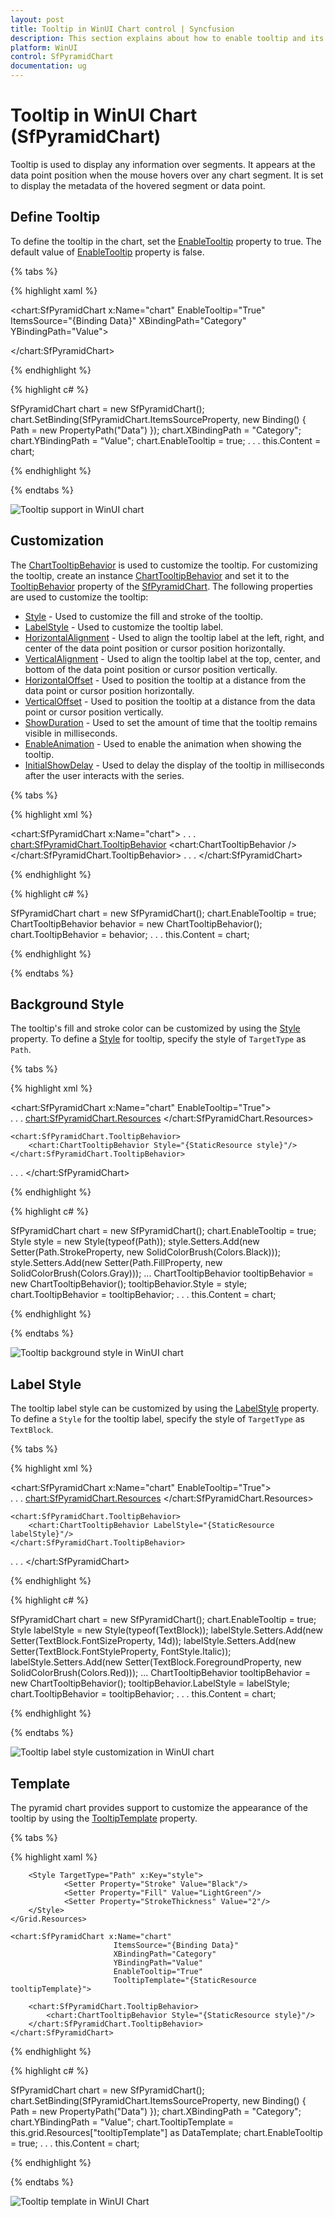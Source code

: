 ```yaml
---
layout: post
title: Tooltip in WinUI Chart control | Syncfusion
description: This section explains about how to enable tooltip and its customization in Syncfusion WinUI Chart(SfPyramidChart) control.
platform: WinUI
control: SfPyramidChart
documentation: ug
---
```


# Tooltip in WinUI Chart (SfPyramidChart)

Tooltip is used to display any information over segments. It appears at the data point position when the mouse hovers over any chart segment. It is set to display the metadata of the hovered segment or data point.

## Define Tooltip

To define the tooltip in the chart, set the [EnableTooltip]() property to true. The default value of [EnableTooltip]() property is false.

{% tabs %}

{% highlight xaml %}

<chart:SfPyramidChart x:Name="chart" 
                      EnableTooltip="True"
                      ItemsSource="{Binding Data}" 
                      XBindingPath="Category"
                      YBindingPath="Value">          

</chart:SfPyramidChart>

{% endhighlight %}

{% highlight c# %}

SfPyramidChart chart = new SfPyramidChart();
chart.SetBinding(SfPyramidChart.ItemsSourceProperty, new Binding() { Path = new PropertyPath("Data") });
chart.XBindingPath = "Category";
chart.YBindingPath = "Value";
chart.EnableTooltip = true;
. . . 
this.Content = chart;

{% endhighlight %}

{% endtabs %}

![Tooltip support in WinUI chart](Tooltip_Images/WinUI_chart_tooltip.png)

## Customization

The [ChartTooltipBehavior](https://help.syncfusion.com/cr/winui/Syncfusion.UI.Xaml.Charts.ChartTooltipBehavior.html) is used to customize the tooltip. For customizing the tooltip, create an instance [ChartTooltipBehavior](https://help.syncfusion.com/cr/winui/Syncfusion.UI.Xaml.Charts.ChartTooltipBehavior.html) and set it to the [TooltipBehavior](https://help.syncfusion.com/cr/winui/Syncfusion.UI.Xaml.Charts.ChartBase.html#Syncfusion_UI_Xaml_Charts_ChartBase_TooltipBehavior) property of the [SfPyramidChart](https://help.syncfusion.com/cr/winui/Syncfusion.UI.Xaml.Charts.SfPyramidChart.html). The following properties are used to customize the tooltip:

* [Style](https://help.syncfusion.com/cr/winui/Syncfusion.UI.Xaml.Charts.ChartTooltipBehavior.html#Syncfusion_UI_Xaml_Charts_ChartTooltipBehavior_Style) - Used to customize the fill and stroke of the tooltip.
* [LabelStyle](https://help.syncfusion.com/cr/winui/Syncfusion.UI.Xaml.Charts.ChartTooltipBehavior.html#Syncfusion_UI_Xaml_Charts_ChartTooltipBehavior_LabelStyle) - Used to customize the tooltip label.
* [HorizontalAlignment](https://help.syncfusion.com/cr/winui/Syncfusion.UI.Xaml.Charts.ChartTooltipBehavior.html#Syncfusion_UI_Xaml_Charts_ChartTooltipBehavior_HorizontalAlignment) - Used to align the tooltip label at the left, right, and center of the data point position or cursor position horizontally.
* [VerticalAlignment](https://help.syncfusion.com/cr/winui/Syncfusion.UI.Xaml.Charts.ChartTooltipBehavior.html#Syncfusion_UI_Xaml_Charts_ChartTooltipBehavior_VerticalAlignment) - Used to align the tooltip label at the top, center, and bottom of the data point position or cursor position vertically.
* [HorizontalOffset](https://help.syncfusion.com/cr/winui/Syncfusion.UI.Xaml.Charts.ChartTooltipBehavior.html#Syncfusion_UI_Xaml_Charts_ChartTooltipBehavior_HorizontalOffset) - Used to position the tooltip at a distance from the data point or cursor position horizontally.
* [VerticalOffset](https://help.syncfusion.com/cr/winui/Syncfusion.UI.Xaml.Charts.ChartTooltipBehavior.html#Syncfusion_UI_Xaml_Charts_ChartTooltipBehavior_VerticalOffset) - Used to position the tooltip at a distance from the data point or cursor position vertically.
* [ShowDuration](https://help.syncfusion.com/cr/winui/Syncfusion.UI.Xaml.Charts.ChartTooltipBehavior.html#Syncfusion_UI_Xaml_Charts_ChartTooltipBehavior_ShowDuration) - Used to set the amount of time that the tooltip remains visible in milliseconds.
* [EnableAnimation](https://help.syncfusion.com/cr/winui/Syncfusion.UI.Xaml.Charts.ChartTooltipBehavior.html#Syncfusion_UI_Xaml_Charts_ChartTooltipBehavior_EnableAnimation) - Used to enable the animation when showing the tooltip.
* [InitialShowDelay](https://help.syncfusion.com/cr/winui/Syncfusion.UI.Xaml.Charts.ChartTooltipBehavior.html#Syncfusion_UI_Xaml_Charts_ChartTooltipBehavior_InitialShowDelay) - Used to delay the display of the tooltip in milliseconds after the user interacts with the series.

{% tabs %}

{% highlight xml %}

<chart:SfPyramidChart x:Name="chart">
. . .        
    <chart:SfPyramidChart.TooltipBehavior>
        <chart:ChartTooltipBehavior />
    </chart:SfPyramidChart.TooltipBehavior>
. . .
</chart:SfPyramidChart>

{% endhighlight %}

{% highlight c# %}

SfPyramidChart chart = new SfPyramidChart();
chart.EnableTooltip = true;
ChartTooltipBehavior behavior = new ChartTooltipBehavior();
chart.TooltipBehavior = behavior;
. . . 
this.Content = chart;

{% endhighlight %}

{% endtabs %}

## Background Style

The tooltip's fill and stroke color can be customized by using the [Style](https://help.syncfusion.com/cr/winui/Syncfusion.UI.Xaml.Charts.ChartTooltipBehavior.html#Syncfusion_UI_Xaml_Charts_ChartTooltipBehavior_Style) property. To define a [Style](https://help.syncfusion.com/cr/winui/Syncfusion.UI.Xaml.Charts.ChartTooltipBehavior.html#Syncfusion_UI_Xaml_Charts_ChartTooltipBehavior_Style) for tooltip, specify the style of `TargetType` as `Path`.

{% tabs %}

{% highlight xml %}

<chart:SfPyramidChart x:Name="chart" 
                      EnableTooltip="True">          
. . . 
    <chart:SfPyramidChart.Resources>
        <Style TargetType="Path" x:Key="style">
            <Setter Property="Stroke" Value="Black"/>
            <Setter Property="Fill" Value="Gray"/>
        </Style>
    </chart:SfPyramidChart.Resources>

    <chart:SfPyramidChart.TooltipBehavior>
        <chart:ChartTooltipBehavior Style="{StaticResource style}"/>
    </chart:SfPyramidChart.TooltipBehavior>
. . . 
</chart:SfPyramidChart>

{% endhighlight %}

{% highlight c# %}

SfPyramidChart chart = new SfPyramidChart();
chart.EnableTooltip = true;
Style style = new Style(typeof(Path));
style.Setters.Add(new Setter(Path.StrokeProperty, new SolidColorBrush(Colors.Black)));
style.Setters.Add(new Setter(Path.FillProperty, new SolidColorBrush(Colors.Gray)));
...
ChartTooltipBehavior tooltipBehavior = new ChartTooltipBehavior();
tooltipBehavior.Style = style;
chart.TooltipBehavior = tooltipBehavior;
. . . 
this.Content = chart;

{% endhighlight %}

{% endtabs %}

![Tooltip background style in WinUI chart](Tooltip_Images/WinUI_chart_tooltip_background_style.png)

## Label Style

The tooltip label style can be customized by using the [LabelStyle](https://help.syncfusion.com/cr/winui/Syncfusion.UI.Xaml.Charts.ChartTooltipBehavior.html#Syncfusion_UI_Xaml_Charts_ChartTooltipBehavior_LabelStyle) property. To define a `Style` for the tooltip label, specify the style of `TargetType` as `TextBlock`.

{% tabs %}

{% highlight xml %}

<chart:SfPyramidChart x:Name="chart" EnableTooltip="True">          
. . . 
    <chart:SfPyramidChart.Resources>
        <Style TargetType="TextBlock" x:Key="labelStyle">
            <Setter Property="FontSize" Value="14"/>
            <Setter Property="Foreground" Value="Red"/>
            <Setter Property="FontStyle" Value="Italic"/>
        </Style>
    </chart:SfPyramidChart.Resources>

    <chart:SfPyramidChart.TooltipBehavior>
        <chart:ChartTooltipBehavior LabelStyle="{StaticResource labelStyle}"/>
    </chart:SfPyramidChart.TooltipBehavior>
. . . 
</chart:SfPyramidChart>

{% endhighlight %}

{% highlight c# %}

SfPyramidChart chart = new SfPyramidChart();
chart.EnableTooltip = true;
Style labelStyle = new Style(typeof(TextBlock));
labelStyle.Setters.Add(new Setter(TextBlock.FontSizeProperty, 14d));
labelStyle.Setters.Add(new Setter(TextBlock.FontStyleProperty, FontStyle.Italic));
labelStyle.Setters.Add(new Setter(TextBlock.ForegroundProperty, new SolidColorBrush(Colors.Red)));
...
ChartTooltipBehavior tooltipBehavior = new ChartTooltipBehavior();
tooltipBehavior.LabelStyle = labelStyle;
chart.TooltipBehavior = tooltipBehavior;
. . . 
this.Content = chart;

{% endhighlight %}

{% endtabs %}

![Tooltip label style customization in WinUI chart](Tooltip_Images/WinUI_chart_tooltip_label_style.png)

## Template

The pyramid chart provides support to customize the appearance of the tooltip by using the [TooltipTemplate](https://help.syncfusion.com/cr/winui/Syncfusion.UI.Xaml.Charts.SfPyramidChart.html#Syncfusion_UI_Xaml_Charts_SfPyramidChart_TooltipTemplate) property. 

{% tabs %}

{% highlight xaml %}

<Grid x:Name="grid">
    <Grid.Resources>
        <DataTemplate x:Key="tooltipTemplate">
            <StackPanel Orientation="Horizontal">
                <TextBlock Text="{Binding Item.Category}" Foreground="Black" FontWeight="Medium" FontSize="12" HorizontalAlignment="Center" VerticalAlignment="Center"/>
                <TextBlock Text=" : " Foreground="Black" FontWeight="Medium" FontSize="12" HorizontalAlignment="Center" VerticalAlignment="Center"/>
                <TextBlock Text="{Binding Item.Value}" Foreground="Black" FontWeight="Medium" FontSize="12" HorizontalAlignment="Center" VerticalAlignment="Center"/>
            </StackPanel>
        </DataTemplate>

        <Style TargetType="Path" x:Key="style">
                <Setter Property="Stroke" Value="Black"/>
                <Setter Property="Fill" Value="LightGreen"/>
                <Setter Property="StrokeThickness" Value="2"/>
        </Style>
    </Grid.Resources>

    <chart:SfPyramidChart x:Name="chart"
                           ItemsSource="{Binding Data}" 
                           XBindingPath="Category"  
                           YBindingPath="Value" 
                           EnableTooltip="True"
                           TooltipTemplate="{StaticResource tooltipTemplate}">

        <chart:SfPyramidChart.TooltipBehavior>
            <chart:ChartTooltipBehavior Style="{StaticResource style}"/>
        </chart:SfPyramidChart.TooltipBehavior>
    </chart:SfPyramidChart>
</Grid>

{% endhighlight %}

{% highlight c# %}

SfPyramidChart chart = new SfPyramidChart();
chart.SetBinding(SfPyramidChart.ItemsSourceProperty, new Binding() { Path = new PropertyPath("Data") });
chart.XBindingPath = "Category";
chart.YBindingPath = "Value";
chart.TooltipTemplate = this.grid.Resources["tooltipTemplate"] as DataTemplate;
chart.EnableTooltip = true;
. . .
this.Content = chart;
        
{% endhighlight %}

{% endtabs %}

![Tooltip template in WinUI Chart](Tooltip_Images/WinUI_chart_tooltip_template.png)
